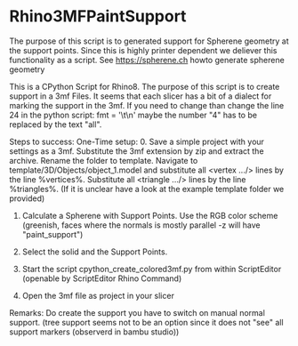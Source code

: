 # Rhino3MFPaintSupport

The purpose of this script is to generated support for Spherene geometry at the support points. Since this is highly printer dependent we deliever this functionality as a script.
See https://spherene.ch howto generate spherene geometry


This is a CPython Script for Rhino8. The purpose of this script is to create support in a 3mf Files. It seems that each slicer has a bit of a dialect for marking the support in the 3mf. If you need to change than change the line 24 in the python script:
    fmt =  '\t<triangle v1="{}" v2="{}" v3="{}" paint_supports="4"/>\n' maybe the number "4" has to be replaced by the text "all".

Steps to success:
One-Time setup:
0. Save a simple project with your settings as a 3mf. Substitute the 3mf extension by zip and extract the archive. Rename the folder to template. Navigate to template/3D/Objects/object_1.model and substitute all <vertex .../> lines by the line %vertices%. Substitute all <triangle .../> lines by the line %triangles%. (If it is unclear have a look at the example template folder we provided)

1. Calculate a Spherene with Support Points. Use the RGB color scheme (greenish, faces where the normals is mostly parallel -z will have "paint_support")
2. Select the solid and the Support Points.
3. Start the script cpython_create_colored3mf.py from within ScriptEditor (openable by ScriptEditor Rhino Command)

4. Open the 3mf file as project in your slicer 


Remarks:
Do create the support you have to switch on manual normal support. (tree support seems not to be an option since it does not "see" all support markers (observerd in bambu studio))
